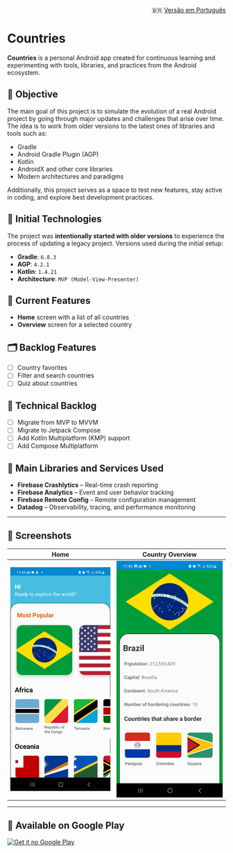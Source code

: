 <p style="text-align: right;">
  🇧🇷 <a href="README.pt.md">Versão em Português</a>
</p>

# Countries

**Countries** is a personal Android app created for continuous learning and experimenting with tools, libraries, and practices from the Android ecosystem.

## 🎯 Objective

The main goal of this project is to simulate the evolution of a real Android project by going through major updates and challenges that arise over time. The idea is to work from older versions to the latest ones of libraries and tools such as:

- Gradle
- Android Gradle Plugin (AGP)
- Kotlin
- AndroidX and other core libraries
- Modern architectures and paradigms

Additionally, this project serves as a space to test new features, stay active in coding, and explore best development practices.

## 🔧 Initial Technologies

The project was **intentionally started with older versions** to experience the process of updating a legacy project. Versions used during the initial setup:

- **Gradle**: `6.8.3`
- **AGP**: `4.2.1`
- **Kotlin**: `1.4.21`
- **Architecture**: `MVP (Model-View-Presenter)`

## 🧪 Current Features

- **Home** screen with a list of all countries
- **Overview** screen for a selected country

## 🗂️ Backlog Features

- [ ] Country favorites
- [ ] Filter and search countries
- [ ] Quiz about countries

## 🚧 Technical Backlog

- [ ] Migrate from MVP to MVVM
- [ ] Migrate to Jetpack Compose
- [ ] Add Kotlin Multiplatform (KMP) support
- [ ] Add Compose Multiplatform

## 🧰 Main Libraries and Services Used

- **Firebase Crashlytics** – Real-time crash reporting
- **Firebase Analytics** – Event and user behavior tracking
- **Firebase Remote Config** – Remote configuration management
- **Datadog** – Observability, tracing, and performance monitoring

---

## 📸 Screenshots

| Home | Country Overview |
|--------------|-----------------|
| ![Home](screenshots/home-screen.jpg) | ![Country Overview](screenshots/overview-screen.jpg) |

---

## 🔗 Available on Google Play

<a href="https://play.google.com/store/apps/details?id=br.com.rstudio.countries" target="_blank">
  <img src="https://play.google.com/intl/en_us/badges/static/images/badges/en_badge_web_generic.png" alt="Get it no Google Play">
</a>
